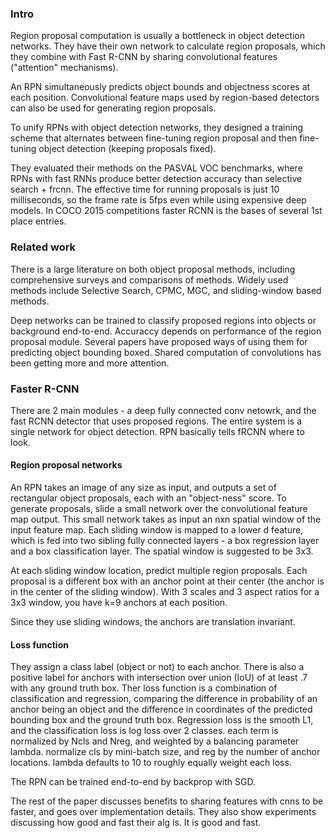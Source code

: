 ### Intro
Region proposal computation is usually a bottleneck
in object detection networks.
They have their own network to calculate region proposals, which they combine with Fast R-CNN by sharing convolutional features ("attention" mechanisms).

An RPN simultaneously predicts object bounds and objectness scores at each position.
Convolutional feature maps used by region-based detectors can also be used for generating region proposals.

To unify RPNs with object detection networks, they designed a training scheme that alternates between fine-tuning region proposal and then fine-tuning object detection (keeping proposals fixed).

They evaluated their methods on the PASVAL VOC benchmarks, where RPNs with fast RNNs produce better detection accuracy than selective search + frcnn. The effective time for running proposals is just 10 milliseconds, so the frame rate is 5fps even while using expensive deep models. In COCO 2015 competitions faster RCNN is the bases of several 1st place entries.

### Related work
There is a large literature on both object proposal methods, including comprehensive surveys and comparisons of methods. Widely used methods include Selective Search, CPMC, MGC, and sliding-window based methods.

Deep networks can be trained to classify proposed regions into objects or background end-to-end. Accuraccy depends on performance of the region proposal module. Several papers have proposed ways of using them for predicting object bounding boxed. Shared computation of convolutions has been getting more and more attention.

### Faster R-CNN
There are 2 main modules - a deep fully connected conv netowrk, and the fast RCNN detector that uses proposed regions. The entire system is a single network for object detection. RPN basically tells fRCNN where to look.

#### Region proposal networks

An RPN takes an image of any size as input, and outputs a set of rectangular object proposals, each with an "object-ness" score. To generate proposals, slide a small network over the convolutional feature map output. This small network takes as input an nxn spatial window of the input feature map. Each sliding window is mapped to a lower d feature, which is fed into two sibling fully connected layers - a box regression layer and a box classification layer. The spatial window is suggested to be 3x3. 

At each sliding window location, predict multiple region proposals. Each proposal is a different box with an anchor point at their center (the anchor is in the center of the sliding window). With 3 scales and 3 aspect ratios for a 3x3 window, you have k=9 anchors at each position.

Since they use sliding windows, the anchors are translation invariant.

#### Loss function
They assign a class label (object or not) to each anchor. There is also a positive label for anchors with intersection over union (IoU) of at least .7 with any ground truth box. Ther loss function is a combination of classification and regression, comparing the difference in probability of an anchor being an object and the difference in coordinates of the predicted bounding box and the ground truth box. Regression loss is the smooth L1, and the classification loss is log loss over 2 classes. each term is normalized by Ncls and Nreg, and weighted by a balancing parameter lambda. normalize cls by mini-batch size, and reg by the number of anchor locations. lambda defaults to 10 to roughly equally weight each loss.

The RPN can be trained end-to-end by backprop with SGD.

The rest of the paper discusses benefits to sharing features with cnns to be faster, and goes over implementation details. They also show experiments discussing how good and fast their alg is. It is good and fast.
